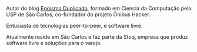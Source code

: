 Autor do blog [Egoísmo Duplicado](https://blog.fabricio.org/), formado em Ciencia da Computação pela USP de São Carlos, co-fundador do projeto Ônibus Hacker. 

Entusiasta de tecnologias peer-to-peer, e software livre. 

Atualmente reside em São Carlos e faz parte da Stoq, empresa que produz software livre e soluções para o varejo.
